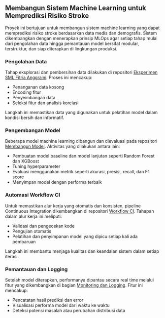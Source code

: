 ## Membangun Sistem Machine Learning untuk Memprediksi Risiko Stroke

Proyek ini bertujuan untuk membangun sistem machine learning yang dapat memprediksi risiko stroke berdasarkan data medis dan demografis. Sistem dikembangkan dengan menerapkan prinsip MLOps agar setiap tahap mulai dari pengolahan data hingga pemantauan model bersifat modular, terstruktur, dan siap diterapkan di lingkungan produksi.

### Pengolahan Data
Tahap eksplorasi dan pembersihan data dilakukan di repositori [Eksperimen SML Fitria Anggraini](https://github.com/ftriaa/Eksperimen_SML_Fitria-Anggraini.git). Proses ini mencakup:
- Penanganan data kosong
- Encoding fitur
- Penyeimbangan data
- Seleksi fitur dan analisis korelasi

Langkah ini memastikan data yang digunakan untuk pelatihan model dalam kondisi bersih dan informatif.

### Pengembangan Model
Beberapa model machine learning dibangun dan dievaluasi pada repositori [Membangun Model](https://github.com/ftriaa/SMSML_Stroke-Prediction/tree/2ad64a41cba6ab111c8e0b97c5d617b37a6af32d/Membangun%20Model). Aktivitas yang dilakukan antara lain:
- Pembuatan model baseline dan model lanjutan seperti Random Forest dan XGBoost
- Tuning hyperparameter
- Evaluasi menggunakan metrik seperti akurasi, presisi, recall, dan F1 score
- Menyimpan model dengan performa terbaik

### Automasi Workflow CI
Untuk memastikan alur kerja yang otomatis dan konsisten, pipeline Continuous Integration dikembangkan di repositori [Workflow CI](https://github.com/ftriaa/Workflow-CI.git). Tahapan dalam alur kerja ini meliputi:
- Validasi dan pengecekan kode
- Pengujian otomatis
- Pelatihan dan penyimpanan model yang dipicu setiap kali ada pembaruan

Langkah ini membantu menjaga kualitas dan keandalan sistem dalam setiap iterasi.

### Pemantauan dan Logging
Setelah model diterapkan, performanya dipantau secara real time melalui fitur yang dikembangkan di bagian [Monitoring dan Logging](https://github.com/ftriaa/SMSML_Stroke-Prediction/tree/2ad64a41cba6ab111c8e0b97c5d617b37a6af32d/Monitoring%20%26%20Logging). Fitur ini mencakup:
- Pencatatan hasil prediksi dan error
- Visualisasi performa model dari waktu ke waktu
- Deteksi potensi masalah atau perubahan distribusi data

